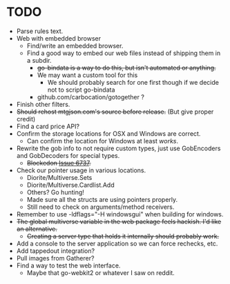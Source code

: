 TODO
====

* Parse rules text.
* Web with embedded browser
	* Find/write an embedded browser.
	* Find a good way to embed our web files instead of shipping them in a subdir.
		* ~~go-bindata is a way to do this, but isn't automated or anything.~~
		* We may want a custom tool for this
			* We should probably search for one first though if we decide not to script go-bindata
		* github.com/carbocation/gotogether ?
* Finish other filters.
* ~~Should rehost mtgjson.com's source before release.~~ (But give proper credit)
* Find a card price API?
* Confirm the storage locations for OSX and Windows are correct.
	* Can confirm the location for Windows at least *works*.
* Rewrite the gob info to not require custom types, just use GobEncoders and GobDecoders for special types.
    * ~~Blockedon [Issue 6737](https://code.google.com/p/go/issues/detail?id=6737).~~
* Check our pointer usage in various locations.
    * Diorite/Multiverse.Sets
	* Diorite/Multiverse.Cardlist.Add
	* Others? Go hunting!
	* Made sure all the structs are using pointers properly.
	* Still need to check on arguments/method receivers.
* Remember to use -ldflags="-H windowsgui" when building for windows.
* ~~The global multiverse variable in the web package feels hackish. I'd like an alternative.~~
	* ~~Creating a server type that holds it internally should probably work.~~
* Add a console to the server application so we can force rechecks, etc.
* Add tappedout integration?
* Pull images from Gatherer?
* Find a way to test the web interface.
	* Maybe that go-webkit2 or whatever I saw on reddit.
